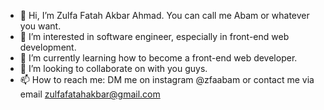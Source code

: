 - 👋 Hi, I’m Zulfa Fatah Akbar Ahmad. You can call me Abam or whatever you want.
- 👀 I’m interested in software engineer, especially in front-end web development.
- 🌱 I’m currently learning how to become a front-end web developer.
- 💞️ I’m looking to collaborate on with you guys.
- 📫 How to reach me: DM me on instagram @zfaabam or contact me via email zulfafatahakbar@gmail.com 

<!---
Zulfaabam/Zulfaabam is a ✨ special ✨ repository because its `README.md` (this file) appears on your GitHub profile.
You can click the Preview link to take a look at your changes.
--->
